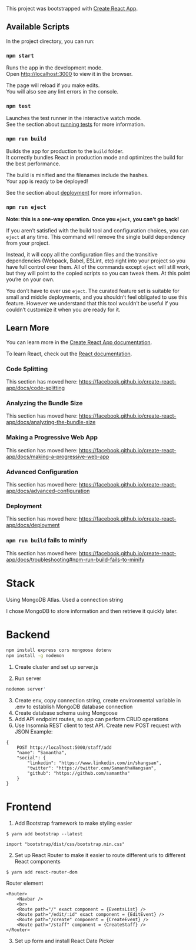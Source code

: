 This project was bootstrapped with [Create React App](https://github.com/facebook/create-react-app).

## Available Scripts

In the project directory, you can run:

### `npm start`

Runs the app in the development mode.<br>
Open [http://localhost:3000](http://localhost:3000) to view it in the browser.

The page will reload if you make edits.<br>
You will also see any lint errors in the console.

### `npm test`

Launches the test runner in the interactive watch mode.<br>
See the section about [running tests](https://facebook.github.io/create-react-app/docs/running-tests) for more information.

### `npm run build`

Builds the app for production to the `build` folder.<br>
It correctly bundles React in production mode and optimizes the build for the best performance.

The build is minified and the filenames include the hashes.<br>
Your app is ready to be deployed!

See the section about [deployment](https://facebook.github.io/create-react-app/docs/deployment) for more information.

### `npm run eject`

**Note: this is a one-way operation. Once you `eject`, you can’t go back!**

If you aren’t satisfied with the build tool and configuration choices, you can `eject` at any time. This command will remove the single build dependency from your project.

Instead, it will copy all the configuration files and the transitive dependencies (Webpack, Babel, ESLint, etc) right into your project so you have full control over them. All of the commands except `eject` will still work, but they will point to the copied scripts so you can tweak them. At this point you’re on your own.

You don’t have to ever use `eject`. The curated feature set is suitable for small and middle deployments, and you shouldn’t feel obligated to use this feature. However we understand that this tool wouldn’t be useful if you couldn’t customize it when you are ready for it.

## Learn More

You can learn more in the [Create React App documentation](https://facebook.github.io/create-react-app/docs/getting-started).

To learn React, check out the [React documentation](https://reactjs.org/).

### Code Splitting

This section has moved here: https://facebook.github.io/create-react-app/docs/code-splitting

### Analyzing the Bundle Size

This section has moved here: https://facebook.github.io/create-react-app/docs/analyzing-the-bundle-size

### Making a Progressive Web App

This section has moved here: https://facebook.github.io/create-react-app/docs/making-a-progressive-web-app

### Advanced Configuration

This section has moved here: https://facebook.github.io/create-react-app/docs/advanced-configuration

### Deployment

This section has moved here: https://facebook.github.io/create-react-app/docs/deployment

### `npm run build` fails to minify

This section has moved here: https://facebook.github.io/create-react-app/docs/troubleshooting#npm-run-build-fails-to-minify

# Stack

Using MongoDB Atlas. Used a connection string

I chose MongoDB to store information and then retrieve it quickly later.

# Backend

```bash
npm install express cors mongoose dotenv
npm install -g nodemon
```

1. Create cluster and set up server.js

2. Run server

```bash
nodemon server'
```

3. Create env, copy connection string, create environmental variable in .env to establish MongoDB database connection
4. Create database schema using Mongoose
5. Add API endpoint routes, so app can perform CRUD operations
6. Use Insomnia REST client to test API. Create new POST request with JSON
   Example:

```
{
    POST http://localhost:5000/staff/add
	"name": "Samantha",
	"social": {
		"linkedin": "https://www.linkedin.com/in/shangsan",
		"twitter": "https://twitter.com/SamanthaHangsan",
		"github": "https://github.com/samantha"
	}
}
```

# Frontend

1. Add Bootstrap framework to make styling easier

```
$ yarn add bootstrap --latest

import "bootstrap/dist/css/bootstrap.min.css"
```

2. Set up React Router to make it easier to route different urls to different React components

```
$ yarn add react-router-dom
```

Router element

```
<Router>
    <Navbar />
    <br>
    <Route path="/" exact component = {EventsList} />
    <Route path="/edit/:id" exact component = {EditEvent} />
    <Route path="/create" component = {CreateEvent} />
    <Route path="/staff" component = {CreateStaff} />
</Router>
```

3. Set up form and install React Date Picker
